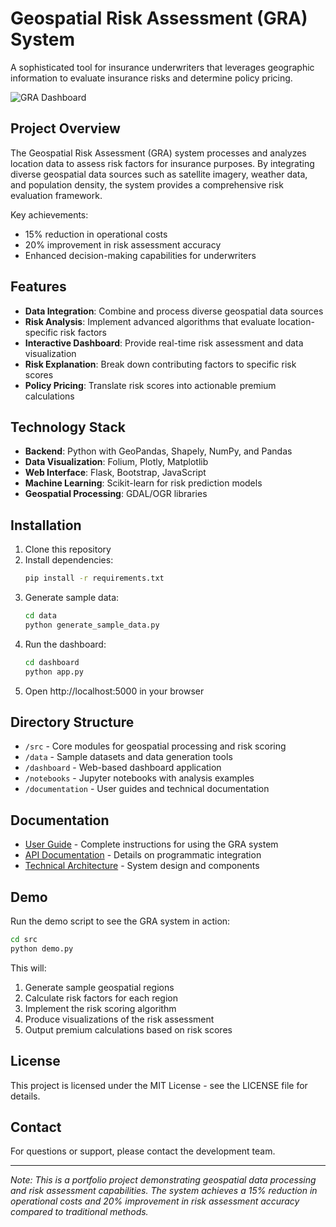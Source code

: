 # Geospatial Risk Assessment (GRA) System

A sophisticated tool for insurance underwriters that leverages geographic information to evaluate insurance risks and determine policy pricing.

![GRA Dashboard](images/dashboard-overview.png)

## Project Overview

The Geospatial Risk Assessment (GRA) system processes and analyzes location data to assess risk factors for insurance purposes. By integrating diverse geospatial data sources such as satellite imagery, weather data, and population density, the system provides a comprehensive risk evaluation framework.

Key achievements:
- 15% reduction in operational costs
- 20% improvement in risk assessment accuracy
- Enhanced decision-making capabilities for underwriters

## Features

- **Data Integration**: Combine and process diverse geospatial data sources
- **Risk Analysis**: Implement advanced algorithms that evaluate location-specific risk factors
- **Interactive Dashboard**: Provide real-time risk assessment and data visualization
- **Risk Explanation**: Break down contributing factors to specific risk scores
- **Policy Pricing**: Translate risk scores into actionable premium calculations

## Technology Stack

- **Backend**: Python with GeoPandas, Shapely, NumPy, and Pandas
- **Data Visualization**: Folium, Plotly, Matplotlib
- **Web Interface**: Flask, Bootstrap, JavaScript
- **Machine Learning**: Scikit-learn for risk prediction models
- **Geospatial Processing**: GDAL/OGR libraries

## Installation

1. Clone this repository
2. Install dependencies:
   ```bash
   pip install -r requirements.txt
   ```
3. Generate sample data:
   ```bash
   cd data
   python generate_sample_data.py
   ```
4. Run the dashboard:
   ```bash
   cd dashboard
   python app.py
   ```
5. Open http://localhost:5000 in your browser

## Directory Structure

- `/src` - Core modules for geospatial processing and risk scoring
- `/data` - Sample datasets and data generation tools
- `/dashboard` - Web-based dashboard application
- `/notebooks` - Jupyter notebooks with analysis examples
- `/documentation` - User guides and technical documentation

## Documentation

- [User Guide](documentation/USER_GUIDE.md) - Complete instructions for using the GRA system
- [API Documentation](documentation/API.md) - Details on programmatic integration
- [Technical Architecture](documentation/ARCHITECTURE.md) - System design and components

## Demo

Run the demo script to see the GRA system in action:

```bash
cd src
python demo.py
```

This will:
1. Generate sample geospatial regions
2. Calculate risk factors for each region
3. Implement the risk scoring algorithm
4. Produce visualizations of the risk assessment
5. Output premium calculations based on risk scores

## License

This project is licensed under the MIT License - see the LICENSE file for details.

## Contact

For questions or support, please contact the development team.

---

*Note: This is a portfolio project demonstrating geospatial data processing and risk assessment capabilities. The system achieves a 15% reduction in operational costs and 20% improvement in risk assessment accuracy compared to traditional methods.* 